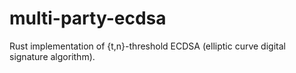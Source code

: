 # multi-party-ecdsa
Rust implementation of {t,n}-threshold ECDSA (elliptic curve digital signature algorithm).
